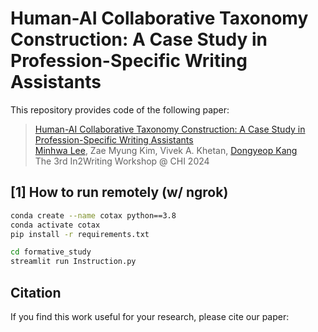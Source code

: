 # Human-AI Collaborative Taxonomy Construction: A Case Study in Profession-Specific Writing Assistants

This repository provides code of the following paper:

> [Human-AI Collaborative Taxonomy Construction: A Case Study in Profession-Specific Writing Assistants]() <br>
> [Minhwa Lee](https://mimn97.github.io/), Zae Myung Kim, Vivek A. Khetan, [Dongyeop Kang](https://dykang.github.io/) <br>
> The 3rd In2Writing Workshop @ CHI 2024



## [1] How to run remotely (w/ ngrok)

```bash
conda create --name cotax python==3.8
conda activate cotax
pip install -r requirements.txt

cd formative_study
streamlit run Instruction.py 
```

## Citation
If you find this work useful for your research, please cite our paper:

```
```

